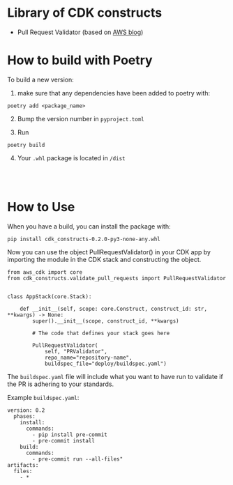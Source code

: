 # Library of CDK constructs

- Pull Request Validator (based on [AWS blog](https://aws.amazon.com/blogs/devops/validating-aws-codecommit-pull-requests-with-aws-codebuild-and-aws-lambda/))

# How to build with Poetry

To build a new version:
1. make sure that any dependencies have been added to poetry with:

```
poetry add <package_name>
```


2. Bump the version number in `pyproject.toml`

3. Run 
```
poetry build
```
4. Your `.whl` package is located in `/dist`
<br />
<br />

# How to Use

When you have a build, you can install the package with:

`pip install cdk_constructs-0.2.0-py3-none-any.whl`

Now you can use the object PullRequestValidator() in your CDK app by importing the module in the CDK stack and constructing the object.

```
from aws_cdk import core
from cdk_constructs.validate_pull_requests import PullRequestValidator


class AppStack(core.Stack):

    def __init__(self, scope: core.Construct, construct_id: str, **kwargs) -> None:
        super().__init__(scope, construct_id, **kwargs)

        # The code that defines your stack goes here

        PullRequestValidator(
            self, "PRValidator",
            repo_name="repository-name",
            buildspec_file="deploy/buildspec.yaml")
```

The `buildspec.yaml` file will include what you want to have run to validate if the PR is adhering to your standards. 

Example `buildspec.yaml`:

```
version: 0.2
  phases:
    install:
      commands:
        - pip install pre-commit
        - pre-commit install
    build:
      commands:
        - pre-commit run --all-files"
artifacts:
  files:
    - *
```